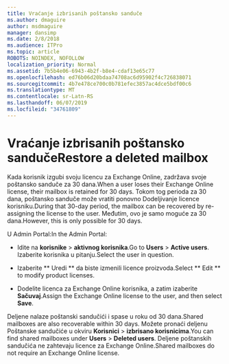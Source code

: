 ```yaml
---
title: Vraćanje izbrisanih poštansko sanduče
ms.author: dmaguire
author: msdmaguire
manager: dansimp
ms.date: 2/8/2018
ms.audience: ITPro
ms.topic: article
ROBOTS: NOINDEX, NOFOLLOW
localization_priority: Normal
ms.assetid: 7b5b4e06-6943-4b2f-b8e4-cdaf13e65c77
ms.openlocfilehash: ed76b06d20bdaa74708ac6d95902f4c726838071
ms.sourcegitcommit: 4b7e478ce700c0b781efec3857ac4dce5bdf00c6
ms.translationtype: MT
ms.contentlocale: sr-Latn-RS
ms.lasthandoff: 06/07/2019
ms.locfileid: "34761809"
---
```

# <a name="restore-a-deleted-mailbox"></a><span data-ttu-id="0cc1b-102">Vraćanje izbrisanih poštansko sanduče</span><span class="sxs-lookup"><span data-stu-id="0cc1b-102">Restore a deleted mailbox</span></span>

<span data-ttu-id="0cc1b-103">Kada korisnik izgubi svoju licencu za Exchange Online, zadržava svoje poštansko sanduče za 30 dana.</span><span class="sxs-lookup"><span data-stu-id="0cc1b-103">When a user loses their Exchange Online license, their mailbox is retained for 30 days.</span></span> <span data-ttu-id="0cc1b-104">Tokom tog perioda za 30 dana, poštansko sanduče može vratiti ponovno Dodeljivanje licence korisniku.</span><span class="sxs-lookup"><span data-stu-id="0cc1b-104">During that 30-day period, the mailbox can be recovered by re-assigning the license to the user.</span></span> <span data-ttu-id="0cc1b-105">Međutim, ovo je samo moguće za 30 dana.</span><span class="sxs-lookup"><span data-stu-id="0cc1b-105">However, this is only possible for 30 days.</span></span>
  
<span data-ttu-id="0cc1b-106">U Admin Portal:</span><span class="sxs-lookup"><span data-stu-id="0cc1b-106">In the Admin Portal:</span></span>
  
- <span data-ttu-id="0cc1b-107">Idite na **korisnike** \> **aktivnog korisnika**.</span><span class="sxs-lookup"><span data-stu-id="0cc1b-107">Go to **Users** \> **Active users**.</span></span> <span data-ttu-id="0cc1b-108">Izaberite korisnika u pitanju.</span><span class="sxs-lookup"><span data-stu-id="0cc1b-108">Select the user in question.</span></span>
    
- <span data-ttu-id="0cc1b-109">Izaberite \*\* Uredi \*\* da biste izmenili licence proizvoda.</span><span class="sxs-lookup"><span data-stu-id="0cc1b-109">Select \*\* Edit \*\* to modify product licenses.</span></span> 
    
- <span data-ttu-id="0cc1b-110">Dodelite licenca za Exchange Online korisnika, a zatim izaberite **Sačuvaj**.</span><span class="sxs-lookup"><span data-stu-id="0cc1b-110">Assign the Exchange Online license to the user, and then select **Save**.</span></span>
    
<span data-ttu-id="0cc1b-111">Deljene nalaze poštanski sandučići i spase u roku od 30 dana.</span><span class="sxs-lookup"><span data-stu-id="0cc1b-111">Shared mailboxes are also recoverable within 30 days.</span></span> <span data-ttu-id="0cc1b-112">Možete pronaći deljenu Poštanske sandučiće u okviru **Korisnici** \> **izbrisano korisnicima**.</span><span class="sxs-lookup"><span data-stu-id="0cc1b-112">You can find shared mailboxes under **Users** \> **Deleted users**.</span></span> <span data-ttu-id="0cc1b-113">Deljene poštanskih sandučića ne zahtevaju licence za Exchange Online.</span><span class="sxs-lookup"><span data-stu-id="0cc1b-113">Shared mailboxes do not require an Exchange Online license.</span></span>
  


